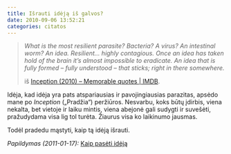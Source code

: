 ```yaml
---
title: Išrauti idėją iš galvos?
date: 2010-09-06 13:52:21
categories: citatos
---
```


> *What is the most resilient parasite? Bacteria? A virus? An intestinal worm? An idea. Resilient… highly contagious. Once an idea has taken hold of the brain it’s almost impossible to eradicate. An idea that is fully formed – fully understood – that sticks; right in there somewhere.*
>
> iš [Inception (2010) – Memorable quotes | IMDB](http://www.imdb.com/title/tt1375666/quotes).

Idėja, kad idėja yra pats atspariausias ir pavojingiausias parazitas, apsėdo mane po *Inception* („Pradžia“) peržiūros. Nesvarbu, koks būtų įdirbis, viena nekalta, bet vietoje ir laiku mintis, viena abejonė gali sudygti ir suvešėti, pražudydama visa lig tol turėta. Žiaurus visa ko laikinumo jausmas.

Todėl pradedu mąstyti, kaip tą idėją išrauti.

*Papildymas (2011-01-17):* [Kaip pasėti idėją](http://lifehacker.com/5715912/how-to-plant-ideas-in-someones-mind)

